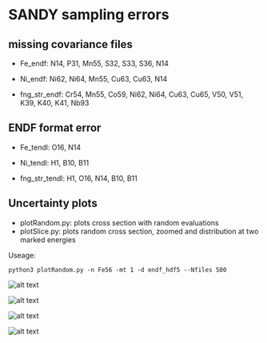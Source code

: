 # SANDY sampling errors

missing covariance files
--
* Fe_endf: N14, P31, Mn55, S32, S33, S36, N14

* Ni_endf: Ni62, Ni64, Mn55, Cu63, Cu63, N14

* fng_str_endf: Cr54, Mn55, Co59, Ni62, Ni64, Cu63, Cu65, V50, V51, K39, K40, K41, Nb93


ENDF format error
--
* Fe_tendl: O16, N14

* Ni_tendl: H1, B10, B11

* fng_str_tendl: H1, O16, N14, B10, B11


Uncertainty plots
--

* plotRandom.py: plots cross section with random evaluations
* plotSlice.py: plots random cross section, zoomed and distribution at two marked energies

Useage:

```python3
python3 plotRandom.py -n Fe56 -mt 1 -d endf_hdf5 --Nfiles 500 
```

![alt text](https://imgur.com/7zFAeko.png "Fe56 absorption")

![alt text](https://imgur.com/CjLz8Sr.png "Fe56 zoomed")

![alt text](https://imgur.com/9nN7rM4.png "Bivariate distribution at 2 energies")

![alt text](https://imgur.com/GbiYLGR.png "Correlation matrix")
